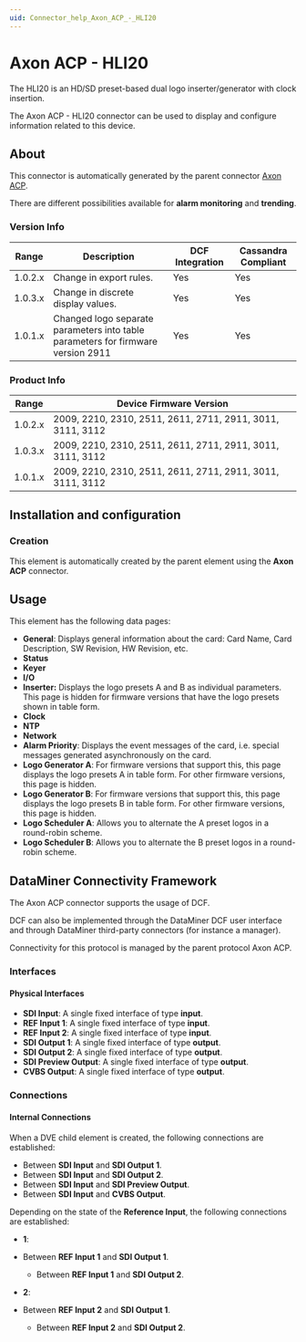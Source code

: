 ```yaml
---
uid: Connector_help_Axon_ACP_-_HLI20
---
```


# Axon ACP - HLI20

The HLI20 is an HD/SD preset-based dual logo inserter/generator with clock insertion.

The Axon ACP - HLI20 connector can be used to display and configure information related to this device.

## About

This connector is automatically generated by the parent connector [Axon ACP](xref:Connector_help_Axon_ACP).

There are different possibilities available for **alarm monitoring** and **trending**.

### Version Info

| Range   | Description                                                                      | DCF Integration | Cassandra Compliant |
|---------|----------------------------------------------------------------------------------|-----------------|---------------------|
| 1.0.2.x | Change in export rules.                                                          | Yes             | Yes                 |
| 1.0.3.x | Change in discrete display values.                                               | Yes             | Yes                 |
| 1.0.1.x | Changed logo separate parameters into table parameters for firmware version 2911 | Yes             | Yes                 |

### Product Info

| Range   | Device Firmware Version                                    |
|---------|------------------------------------------------------------|
| 1.0.2.x | 2009, 2210, 2310, 2511, 2611, 2711, 2911, 3011, 3111, 3112 |
| 1.0.3.x | 2009, 2210, 2310, 2511, 2611, 2711, 2911, 3011, 3111, 3112 |
| 1.0.1.x | 2009, 2210, 2310, 2511, 2611, 2711, 2911, 3011, 3111, 3112 |

## Installation and configuration

### Creation

This element is automatically created by the parent element using the **Axon ACP** connector.

## Usage

This element has the following data pages:

- **General**: Displays general information about the card: Card Name, Card Description, SW Revision, HW Revision, etc.
- **Status**
- **Keyer**
- **I/O**
- **Inserter:** Displays the logo presets A and B as individual parameters. This page is hidden for firmware versions that have the logo presets shown in table form.
- **Clock**
- **NTP**
- **Network**
- **Alarm Priority**: Displays the event messages of the card, i.e. special messages generated asynchronously on the card.
- **Logo Generator A**: For firmware versions that support this, this page displays the logo presets A in table form. For other firmware versions, this page is hidden.
- **Logo Generator B**: For firmware versions that support this, this page displays the logo presets B in table form. For other firmware versions, this page is hidden.
- **Logo Scheduler A**: Allows you to alternate the A preset logos in a round-robin scheme.
- **Logo Scheduler B**: Allows you to alternate the B preset logos in a round-robin scheme.

## DataMiner Connectivity Framework

The Axon ACP connector supports the usage of DCF.

DCF can also be implemented through the DataMiner DCF user interface and through DataMiner third-party connectors (for instance a manager).

Connectivity for this protocol is managed by the parent protocol Axon ACP.

### Interfaces

#### Physical Interfaces

- **SDI Input**: A single fixed interface of type **input**.
- **REF Input 1**: A single fixed interface of type **input**.
- **REF Input 2**: A single fixed interface of type **input**.
- **SDI Output 1**: A single fixed interface of type **output**.
- **SDI Output 2**: A single fixed interface of type **output**.
- **SDI Preview Output**: A single fixed interface of type **output**.
- **CVBS Output**: A single fixed interface of type **output**.

### Connections

#### Internal Connections

When a DVE child element is created, the following connections are established:

- Between **SDI Input** and **SDI Output 1**.
- Between **SDI Input** and **SDI Output 2**.
- Between **SDI Input** and **SDI Preview Output**.
- Between **SDI Input** and **CVBS Output**.

Depending on the state of the **Reference Input**, the following connections are established:

- **1**:

- Between **REF Input 1** and **SDI Output 1**.
  - Between **REF Input 1** and **SDI Output 2**.

- **2**:

- Between **REF Input 2** and **SDI Output 1**.
  - Between **REF Input 2** and **SDI Output 2**.

